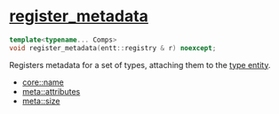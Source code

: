 # [register_metadata](register_metadata.hpp)

```cpp
template<typename... Comps>
void register_metadata(entt::registry & r) noexcept;
```

Registers metadata for a set of types, attaching them to the [type entity](type_helper.md).

* [core::name](../../core/data/name.md)
* [meta::attributes](../data/attributes.md)
* [meta::size](../data/size.md)
